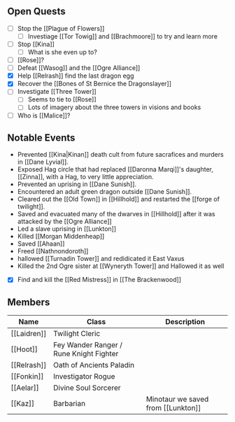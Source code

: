 ## Open Quests
- [ ] Stop the [[Plague of Flowers]]
	- [ ] Investiage [[Tor Towig]] and [[Brachmoore]] to try and learn more
- [ ] Stop [[Kina]]
	- [ ] What is she even up to?
- [ ] [[Rose]]?
- [ ] Defeat [[Wasog]] and the [[Ogre Alliance]]
- [x] Help [[Relrash]] find the last dragon egg
- [x] Recover the [[Bones of St Bernice the Dragonslayer]]
- [ ] Investigate [[Three Tower]]
	- [ ] Seems to tie to [[Rose]]
	- [ ] Lots of imagery about the three towers in visions and books
- [ ] Who is [[Malice]]?

## Notable Events
* Prevented [[Kina|Kinan]] death cult from future sacrafices and murders in [[Dane Lyvial]].
* Exposed Hag circle that had replaced [[Daronna Marqi]]'s daughter, [[Zinna]], with a Hag, to very little appreciation.
* Prevented an uprising in [[Dane Sunish]].
* Encountered an adult green dragon outside [[Dane Sunish]].
* Cleared out the [[Old Town]] in [[Hillhold]] and restarted the [[forge of twilight]].
* Saved and evacuated many of the dwarves in [[Hillhold]] after it was attacked by the [[Ogre Alliance]]
* Led a slave uprising in [[Lunkton]]
* Killed [[Morgan Middenheap]] 
* Saved [[Ahaan]]
* Freed [[Nathnondoroth]]
* hallowed [[Turnadin Tower]] and redidicated it East Vaxus
* Killed the 2nd Ogre sister at [[Wyneryth Tower]] and Hallowed it as well
- [x] Find and kill the [[Red Mistress]] in [[The Brackenwood]]

## Members
| Name        | Class                                   | Description |
| ----------- | --------------------------------------- | ----------- |
| [[Laidren]] | Twilight Cleric                         |             |
| [[Hoot]]    | Fey Wander Ranger / Rune Knight Fighter |             |
| [[Relrash]] | Oath of Ancients Paladin                |             |
| [[Fonkin]]  | Investigator Rogue                      |             |
| [[Aelar]]   | Divine Soul Sorcerer                    |             |
| [[Kaz]]            |      Barbarian                                   |  Minotaur we saved from [[Lunkton]]           |

